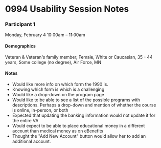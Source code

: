 # 0994 Usability Session Notes #

### Participant 1
Monday, February 4 10:00am – 11:00am

#### Demographics
Veteran & Veteran's family member, Female, White or Caucasian, 35 - 44 years, Some college (no degree), Air Force, MN

#### Notes
* Would like more info on which form the 1990 is.  
* Knowing which form is which is a challenging
* Would like a drop-down on the program page
* Would like to be able to see a list of the possible programs with descriptions. Perhaps a drop-down and mention of whether the course is online, in-person, or both
* Expected that updating the banking information would not update it for the entire VA
* Would expect to be able to place educational money in a different account than medical money as on eBenefits
* Thought the "Add New Account" button would allow her to add an additional account.  

